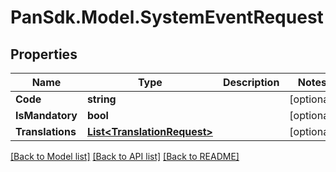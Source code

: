 # PanSdk.Model.SystemEventRequest

## Properties

Name | Type | Description | Notes
------------ | ------------- | ------------- | -------------
**Code** | **string** |  | [optional] 
**IsMandatory** | **bool** |  | [optional] 
**Translations** | [**List&lt;TranslationRequest&gt;**](TranslationRequest.md) |  | [optional] 

[[Back to Model list]](../README.md#documentation-for-models) [[Back to API list]](../README.md#documentation-for-api-endpoints) [[Back to README]](../README.md)

